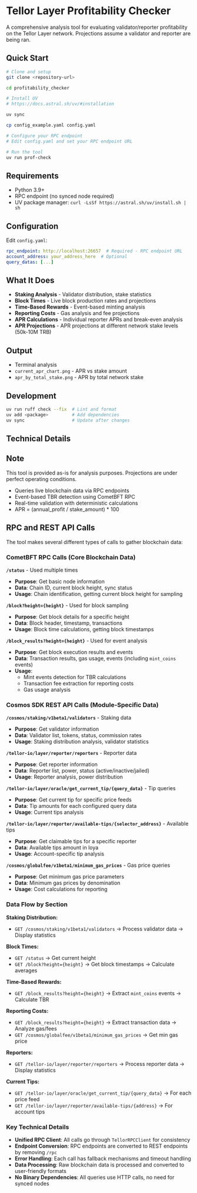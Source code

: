 # Tellor Layer Profitability Checker

A comprehensive analysis tool for evaluating validator/reporter profitability on the Tellor Layer network. Projections assume a validator and reporter are being ran.

## Quick Start

```bash
# Clone and setup
git clone <repository-url>

cd profitability_checker

# Install UV
# https://docs.astral.sh/uv/#installation

uv sync

cp config_example.yaml config.yaml

# Configure your RPC endpoint
# Edit config.yaml and set your RPC endpoint URL

# Run the tool
uv run prof-check
```

## Requirements

- Python 3.9+
- RPC endpoint (no synced node required)
- UV package manager: `curl -LsSf https://astral.sh/uv/install.sh | sh`

## Configuration

Edit `config.yaml`:
```yaml
rpc_endpoint: http://localhost:26657  # Required - RPC endpoint URL
account_address: your_address_here  # Optional
query_datas: [...]
```

## What It Does

- **Staking Analysis** - Validator distribution, stake statistics
- **Block Times** - Live block production rates and projections  
- **Time-Based Rewards** - Event-based minting analysis 
- **Reporting Costs** - Gas analysis and fee projections
- **APR Calculations** - Individual reporter APRs and break-even analysis
- **APR Projections** - APR projections at different network stake levels (50k-10M TRB)

## Output

- Terminal analysis 
- `current_apr_chart.png` - APR vs stake amount
- `apr_by_total_stake.png` - APR by total network stake




## Development

```bash
uv run ruff check --fix  # Lint and format
uv add <package>         # Add dependencies
uv sync                  # Update after changes
```

## Technical Details

## Note

This tool is provided as-is for analysis purposes. Projections are under perfect operating conditions.

- Queries live blockchain data via RPC endpoints
- Event-based TBR detection using CometBFT RPC
- Real-time validation with deterministic calculations
- APR = (annual_profit / stake_amount) * 100

## RPC and REST API Calls

The tool makes several different types of calls to gather blockchain data:

### **CometBFT RPC Calls (Core Blockchain Data)**

**`/status`** - Used multiple times
- **Purpose**: Get basic node information
- **Data**: Chain ID, current block height, sync status
- **Usage**: Chain identification, getting current block height for sampling

**`/block?height={height}`** - Used for block sampling
- **Purpose**: Get block details for a specific height
- **Data**: Block header, timestamp, transactions
- **Usage**: Block time calculations, getting block timestamps

**`/block_results?height={height}`** - Used for event analysis
- **Purpose**: Get block execution results and events
- **Data**: Transaction results, gas usage, events (including `mint_coins` events)
- **Usage**: 
  - Mint events detection for TBR calculations
  - Transaction fee extraction for reporting costs
  - Gas usage analysis

### **Cosmos SDK REST API Calls (Module-Specific Data)**

**`/cosmos/staking/v1beta1/validators`** - Staking data
- **Purpose**: Get validator information
- **Data**: Validator list, tokens, status, commission rates
- **Usage**: Staking distribution analysis, validator statistics

**`/tellor-io/layer/reporter/reporters`** - Reporter data
- **Purpose**: Get reporter information
- **Data**: Reporter list, power, status (active/inactive/jailed)
- **Usage**: Reporter analysis, power distribution

**`/tellor-io/layer/oracle/get_current_tip/{query_data}`** - Tip queries
- **Purpose**: Get current tip for specific price feeds
- **Data**: Tip amounts for each configured query data
- **Usage**: Current tips analysis

**`/tellor-io/layer/reporter/available-tips/{selector_address}`** - Available tips
- **Purpose**: Get claimable tips for a specific reporter
- **Data**: Available tips amount in loya
- **Usage**: Account-specific tip analysis

**`/cosmos/globalfee/v1beta1/minimum_gas_prices`** - Gas price queries
- **Purpose**: Get minimum gas price parameters
- **Data**: Minimum gas prices by denomination
- **Usage**: Cost calculations for reporting

### **Data Flow by Section**

**Staking Distribution:**
- `GET /cosmos/staking/v1beta1/validators` → Process validator data → Display statistics

**Block Times:**
- `GET /status` → Get current height
- `GET /block?height={height}` → Get block timestamps → Calculate averages

**Time-Based Rewards:**
- `GET /block_results?height={height}` → Extract `mint_coins` events → Calculate TBR

**Reporting Costs:**
- `GET /block_results?height={height}` → Extract transaction data → Analyze gas/fees
- `GET /cosmos/globalfee/v1beta1/minimum_gas_prices` → Get min gas price

**Reporters:**
- `GET /tellor-io/layer/reporter/reporters` → Process reporter data → Display statistics

**Current Tips:**
- `GET /tellor-io/layer/oracle/get_current_tip/{query_data}` → For each price feed
- `GET /tellor-io/layer/reporter/available-tips/{address}` → For account tips

### **Key Technical Details**

- **Unified RPC Client**: All calls go through `TellorRPCClient` for consistency
- **Endpoint Conversion**: RPC endpoints are converted to REST endpoints by removing `/rpc`
- **Error Handling**: Each call has fallback mechanisms and timeout handling
- **Data Processing**: Raw blockchain data is processed and converted to user-friendly formats
- **No Binary Dependencies**: All queries use HTTP calls, no need for synced nodes